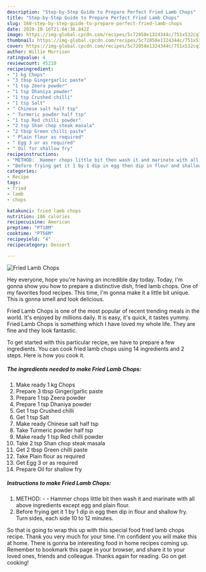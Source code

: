 ```yaml
---
description: "Step-by-Step Guide to Prepare Perfect Fried Lamb Chops"
title: "Step-by-Step Guide to Prepare Perfect Fried Lamb Chops"
slug: 160-step-by-step-guide-to-prepare-perfect-fried-lamb-chops
date: 2020-10-16T21:04:36.842Z
image: https://img-global.cpcdn.com/recipes/5c72058e1324344c/751x532cq70/fried-lamb-chops-recipe-main-photo.jpg
thumbnail: https://img-global.cpcdn.com/recipes/5c72058e1324344c/751x532cq70/fried-lamb-chops-recipe-main-photo.jpg
cover: https://img-global.cpcdn.com/recipes/5c72058e1324344c/751x532cq70/fried-lamb-chops-recipe-main-photo.jpg
author: Willie Morrison
ratingvalue: 4
reviewcount: 45210
recipeingredient:
- "1 kg Chops"
- "3 tbsp Gingergarlic paste"
- "1 tsp Zeera powder"
- "1 tsp Dhaniya powder"
- "1 tsp Crushed chilli"
- "1 tsp Salt"
- " Chinese salt half tsp"
- " Turmeric powder half tsp"
- "1 tsp Red chilli powder"
- "2 tsp Shan chop steak masala"
- "2 tbsp Green chilli paste"
- " Plain flour as required"
- " Egg 3 or as required"
- " Oil for shallow fry"
recipeinstructions:
- "METHOD:  Hammer chops little bit then wash it and marinate with all above ingredients except egg and plain flour."
- "Before frying get it 1 by 1 dip in egg then dip in flour and shallow fry. Turn sides, each side 10 to 12 minutes."
categories:
- Recipe
tags:
- fried
- lamb
- chops

katakunci: fried lamb chops 
nutrition: 186 calories
recipecuisine: American
preptime: "PT18M"
cooktime: "PT56M"
recipeyield: "4"
recipecategory: Dessert

---
```



![Fried Lamb Chops](https://img-global.cpcdn.com/recipes/5c72058e1324344c/751x532cq70/fried-lamb-chops-recipe-main-photo.jpg)

Hey everyone, hope you're having an incredible day today. Today, I'm gonna show you how to prepare a distinctive dish, fried lamb chops. One of my favorites food recipes. This time, I'm gonna make it a little bit unique. This is gonna smell and look delicious.



Fried Lamb Chops is one of the most popular of recent trending meals in the world. It's enjoyed by millions daily. It is easy, it's quick, it tastes yummy. Fried Lamb Chops is something which I have loved my whole life. They are fine and they look fantastic.


To get started with this particular recipe, we have to prepare a few ingredients. You can cook fried lamb chops using 14 ingredients and 2 steps. Here is how you cook it.

<!--inarticleads1-->

##### The ingredients needed to make Fried Lamb Chops:

1. Make ready 1 kg Chops
1. Prepare 3 tbsp Ginger/garlic paste
1. Prepare 1 tsp Zeera powder
1. Prepare 1 tsp Dhaniya powder
1. Get 1 tsp Crushed chilli
1. Get 1 tsp Salt
1. Make ready  Chinese salt half tsp
1. Take  Turmeric powder half tsp
1. Make ready 1 tsp Red chilli powder
1. Take 2 tsp Shan chop steak masala
1. Get 2 tbsp Green chilli paste
1. Take  Plain flour as required
1. Get  Egg 3 or as required
1. Prepare  Oil for shallow fry




<!--inarticleads2-->

##### Instructions to make Fried Lamb Chops:

1. METHOD: -  - Hammer chops little bit then wash it and marinate with all above ingredients except egg and plain flour.
1. Before frying get it 1 by 1 dip in egg then dip in flour and shallow fry. Turn sides, each side 10 to 12 minutes.




So that is going to wrap this up with this special food fried lamb chops recipe. Thank you very much for your time. I'm confident you will make this at home. There is gonna be interesting food in home recipes coming up. Remember to bookmark this page in your browser, and share it to your loved ones, friends and colleague. Thanks again for reading. Go on get cooking!
